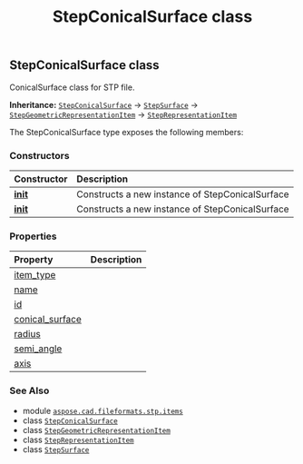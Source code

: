 ﻿---
title: StepConicalSurface class
second_title: Aspose.CAD for Python via .NET API References
description: 
type: docs
weight: 170
url: /python-net/aspose.cad.fileformats.stp.items/stepconicalsurface/
is_root: false
---

## StepConicalSurface class

ConicalSurface class for STP file.



**Inheritance:** [`StepConicalSurface`](/cad/python-net/aspose.cad.fileformats.stp.items/stepconicalsurface) → 
[`StepSurface`](/cad/python-net/aspose.cad.fileformats.stp.items/stepsurface) → 
[`StepGeometricRepresentationItem`](/cad/python-net/aspose.cad.fileformats.stp.items/stepgeometricrepresentationitem) → 
[`StepRepresentationItem`](/cad/python-net/aspose.cad.fileformats.stp.items/steprepresentationitem)



The StepConicalSurface type exposes the following members:

### Constructors
| Constructor | Description |
| :- | :- |
| [__init__](/cad/python-net/aspose.cad.fileformats.stp.items/stepconicalsurface/__init__/#) | Constructs a new instance of StepConicalSurface |
| [__init__](/cad/python-net/aspose.cad.fileformats.stp.items/stepconicalsurface/__init__/#str-aspose.cad.fileformats.stp.items.StepAxis2Placement3D-float-float) | Constructs a new instance of StepConicalSurface |


### Properties
| Property | Description |
| :- | :- |
| [item_type](/cad/python-net/aspose.cad.fileformats.stp.items/stepconicalsurface/item_type) |  |
| [name](/cad/python-net/aspose.cad.fileformats.stp.items/stepconicalsurface/name) |  |
| [id](/cad/python-net/aspose.cad.fileformats.stp.items/stepconicalsurface/id) |  |
| [conical_surface](/cad/python-net/aspose.cad.fileformats.stp.items/stepconicalsurface/conical_surface) |  |
| [radius](/cad/python-net/aspose.cad.fileformats.stp.items/stepconicalsurface/radius) |  |
| [semi_angle](/cad/python-net/aspose.cad.fileformats.stp.items/stepconicalsurface/semi_angle) |  |
| [axis](/cad/python-net/aspose.cad.fileformats.stp.items/stepconicalsurface/axis) |  |



### See Also
* module [`aspose.cad.fileformats.stp.items`](..)
* class [`StepConicalSurface`](/cad/python-net/aspose.cad.fileformats.stp.items/stepconicalsurface)
* class [`StepGeometricRepresentationItem`](/cad/python-net/aspose.cad.fileformats.stp.items/stepgeometricrepresentationitem)
* class [`StepRepresentationItem`](/cad/python-net/aspose.cad.fileformats.stp.items/steprepresentationitem)
* class [`StepSurface`](/cad/python-net/aspose.cad.fileformats.stp.items/stepsurface)
